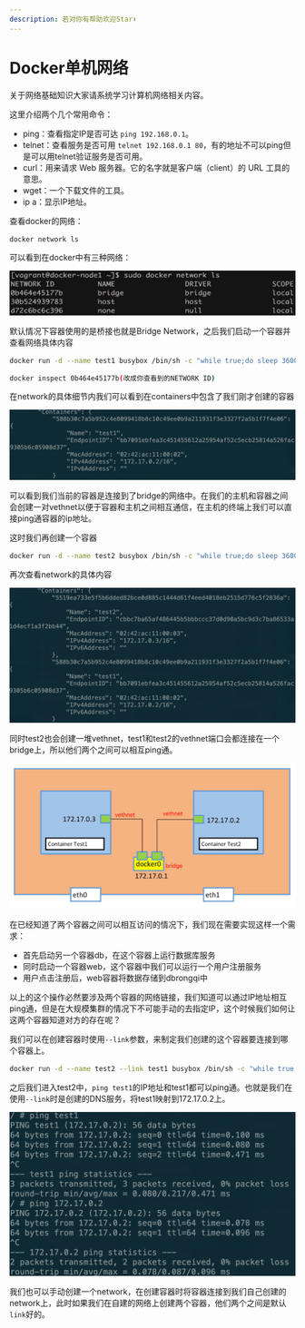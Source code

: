 ```yaml
---
description: 若对你有帮助欢迎Star⬆
---
```


# Docker单机网络

关于网络基础知识大家请系统学习计算机网络相关内容。

这里介绍两个几个常用命令：

* ping：查看指定IP是否可达 `ping 192.168.0.1`。
* telnet：查看服务是否可用 `telnet 192.168.0.1 80`，有的地址不可以ping但是可以用telnet验证服务是否可用。
* curl：用来请求 Web 服务器。它的名字就是客户端（client）的 URL 工具的意思。
* wget：一个下载文件的工具。
* ip a：显示IP地址。

查看docker的网络：

```bash
docker network ls
```

可以看到在docker中有三种网络：

![](../.gitbook/assets/network-ls.png)

默认情况下容器使用的是桥接也就是Bridge Network，之后我们启动一个容器并查看网络具体内容

```bash
docker run -d --name test1 busybox /bin/sh -c "while true;do sleep 3600;done"
```

```bash
docker inspect 0b464e45177b(改成你查看到的NETWORK ID)
```

在network的具体细节内我们可以看到在containers中包含了我们刚才创建的容器

![network inspect](../.gitbook/assets/network-inspect.png)

可以看到我们当前的容器是连接到了bridge的网络中。在我们的主机和容器之间会创建一对vethnet以便于容器和主机之间相互通信，在主机的终端上我们可以直接ping通容器的ip地址。

这时我们再创建一个容器

```bash
docker run -d --name test2 busybox /bin/sh -c "while true;do sleep 3600;done"
```

再次查看network的具体内容

![](../.gitbook/assets/network-inspect2.png)

同时test2也会创建一堆vethnet，test1和test2的vethnet端口会都连接在一个bridge上，所以他们两个之间可以相互ping通。

![](../.gitbook/assets/bridge-network.png)

在已经知道了两个容器之间可以相互访问的情况下，我们现在需要实现这样一个需求：

* 首先启动另一个容器db，在这个容器上运行数据库服务
* 同时启动一个容器web，这个容器中我们可以运行一个用户注册服务
* 用户点击注册后，web容器将数据存储到dbrongqi中

以上的这个操作必然要涉及两个容器的网络链接，我们知道可以通过IP地址相互ping通，但是在大规模集群的情况下不可能手动的去指定IP，这个时候我们如何让这两个容器知道对方的存在呢？

我们可以在创建容器时使用`--link`参数，来制定我们创建的这个容器要连接到哪个容器上。

```bash
docker run -d --name test2 --link test1 busybox /bin/sh -c "while true;do sleep 3600;done"
```

之后我们进入test2中，`ping test1`的IP地址和test1都可以ping通。也就是我们在使用`--link`时是创建的DNS服务，将test1映射到172.17.0.2上。

![](../.gitbook/assets/linkop.png)

我们也可以手动创建一个network，在创建容器时将容器连接到我们自己创建的network上，此时如果我们在自建的网络上创建两个容器，他们两个之间是默认`link`好的。

